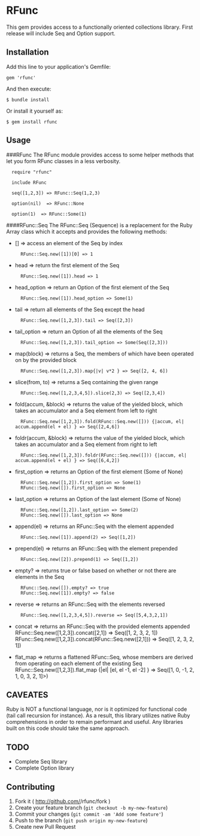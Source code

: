 # RFunc

This gem provides access to a functionally oriented collections library.  First release will include Seq and Option support.

## Installation

Add this line to your application's Gemfile:

    gem 'rfunc'

And then execute:

    $ bundle install

Or install it yourself as:

    $ gem install rfunc

## Usage

###RFunc
The RFunc module provides access to some helper methods that let you form RFunc classes in a less verbosity.

      require "rfunc"

      include RFunc

      seq([1,2,3]) => RFunc::Seq(1,2,3)

      option(nil)  => RFunc::None

      option(1)  => RFunc::Some(1)


####RFunc::Seq
The RFunc::Seq (Sequence) is a replacement for the Ruby Array class which it accepts and provides the following methods:

* [] => access an element of the Seq by index

        RFunc::Seq.new([1])[0] => 1

* head => return the first element of the Seq

        RFunc::Seq.new([1]).head => 1

* head_option => return an Option of the first element of the Seq

        RFunc::Seq.new([1]).head_option => Some(1)

* tail => return all elements of the Seq except the head

        RFunc::Seq.new([1,2,3]).tail => Seq([2,3])

* tail_option => return an Option of all the elements of the Seq

        RFunc::Seq.new([1,2,3]).tail_option => Some(Seq([2,3]))

* map(block) => returns a Seq, the members of which have been operated on by the provided block

        RFunc::Seq.new([1,2,3]).map{|v| v*2 } => Seq([2, 4, 6])

* slice(from, to) => returns a Seq containing the given range

        RFunc::Seq.new([1,2,3,4,5]).slice(2,3) => Seq([2,3,4])

* fold(accum, &block) => returns the value of the yielded block, which takes an accumulator and a Seq element from left to right

        RFunc::Seq.new([1,2,3]).fold(RFunc::Seq.new([])) {|accum, el| accum.append(el + el) } => Seq([2,4,6])

* foldr(accum, &block) => returns the value of the yielded block, which takes an accumulator and a Seq element from right to left

        RFunc::Seq.new([1,2,3]).foldr(RFunc::Seq.new([])) {|accum, el| accum.append(el + el) } => Seq([6,4,2])

* first_option => returns an Option of the first element (Some of None)

        RFunc::Seq.new([1,2]).first_option => Some(1)
        RFunc::Seq.new([]).first_option => None

* last_option => returns an Option of the last element (Some of None)

        RFunc::Seq.new([1,2]).last_option => Some(2)
        RFunc::Seq.new([]).last_option => None

* append(el) => returns an RFunc::Seq with the element appended

        RFunc::Seq.new([1]).append(2) => Seq([1,2])

* prepend(el) => returns an RFunc::Seq with the element prepended

        RFunc::Seq.new([2]).prepend(1) => Seq([1,2])

* empty? => returns true or false based on whether or not there are elements in the Seq

        RFunc::Seq.new([]).empty? => true
        RFunc::Seq.new([1]).empty? => false

* reverse => returns an RFunc::Seq with the elements reversed

        RFunc::Seq.new([1,2,3,4,5]).reverse => Seq([5,4,3,2,1])

* concat => returns an RFunc::Seq with the provided elements appended
        RFunc::Seq.new([1,2,3]).concat([2,1]) => Seq([1, 2, 3, 2, 1])
        RFunc::Seq.new([1,2,3]).concat(RFunc::Seq.new([2,1])) => Seq([1, 2, 3, 2, 1])

* flat_map => returns a flattened RFunc::Seq, whose members are derived from operating on each element of the existing Seq
        RFunc::Seq.new([1,2,3]).flat_map {|el| [el, el -1, el -2] } => Seq([1, 0, -1, 2, 1, 0, 3, 2, 1]>)

## CAVEATES

Ruby is NOT a functional language, nor is it optimized for functional code (tail call recursion for instance).  As a result, this library utilizes native Ruby comprehensions in order to remain performant and useful.  Any libraries built on this code should take the same approach.

## TODO

* Complete Seq library
* Complete Option library

## Contributing

1. Fork it ( http://github.com/<my-github-username>/rfunc/fork )
2. Create your feature branch (`git checkout -b my-new-feature`)
3. Commit your changes (`git commit -am 'Add some feature'`)
4. Push to the branch (`git push origin my-new-feature`)
5. Create new Pull Request
